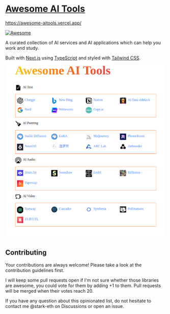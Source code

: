 # [Awesome AI Tools](https://awesome-aitools.vercel.app/)

https://awesome-aitools.vercel.app/ 

[![Awesome](https://cdn.rawgit.com/sindresorhus/awesome/d7305f38d29fed78fa85652e3a63e154dd8e8829/media/badge.svg)](https://github.com/sindresorhus/awesome)

A  curated collection of AI services and AI applications which can help you work and study.

Built with [Next.js](https://beta.nextjs.org/docs) using [TypeScript](https://www.typescriptlang.org/) and styled with [Tailwind CSS](https://tailwindcss.com/).

![aitools](./public/screen.png)

## Contributing
Your contributions are always welcome! Please take a look at the contribution guidelines first.

I will keep some pull requests open if I'm not sure whether those libraries are awesome, you could vote for them by adding +1 to them. Pull requests will be merged when their votes reach 20.

If you have any question about this opinionated list, do not hesitate to contact me @stark-eth on Discussions or open an issue.
